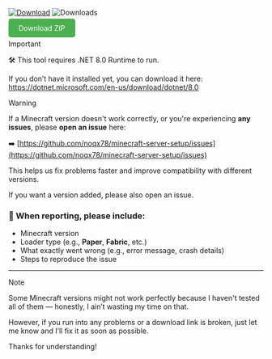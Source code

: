 
[![Download](https://img.shields.io/badge/Download-ZIP-blue?style=for-the-badge&logo=github)](https://github.com/noqx78/minecraft-server-setup/releases/download/v0.1/Minecraft.Server.Setup.zip)
![Downloads](https://img.shields.io/github/downloads/noqx78/minecraft-server-setup/total?label=Downloads&style=flat-square)

<a href="https://github.com/noqx78/minecraft-server-setup/releases/download/v0.1/Minecraft.Server.Setup.zip" style="background-color:#4CAF50;color:white;padding:10px 20px;text-decoration:none;border-radius:5px;">Download ZIP</a>

>[!IMPORTANT]
>🛠️ This tool requires .NET 8.0 Runtime to run.
>
>If you don’t have it installed yet, you can download it here: https://dotnet.microsoft.com/en-us/download/dotnet/8.0

> [!Warning]
> If a Minecraft version doesn't work correctly, or you're experiencing **any issues**, please **open an issue** here:
>
> ➡️ [https://github.com/noqx78/minecraft-server-setup/issues](https://github.com/noqx78/minecraft-server-setup/issues)
>
> This helps us fix problems faster and improve compatibility with different versions.
>
> If you want a version added, please also open an issue.
>
> ### 📝 When reporting, please include:
> - Minecraft version  
> - Loader type (e.g., **Paper**, **Fabric**, etc.)  
> - What exactly went wrong (e.g., error message, crash details)  
> - Steps to reproduce the issue  


---


> [!Note]
> Some Minecraft versions might not work perfectly because I haven't tested all of them — honestly, I ain’t wasting my time on that.  
>  
> However, if you run into any problems or a download link is broken, just let me know and I’ll fix it as soon as possible.  
>  
> Thanks for understanding!

